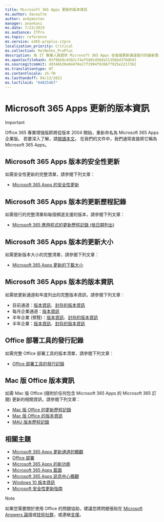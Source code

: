 ```yaml
---
title: Microsoft 365 Apps 更新的版本資訊
ms.author: dacoulte
author: andymosten
manager: anankani
ms.date: 7/23/2019
ms.audience: ITPro
ms.topic: reference
ms.service: o365-proplus-itpro
localization_priority: Critical
ms.collection: RelNotes_ProPlus
description: 為 IT 專業人員提供 Microsoft 365 Apps 在每個更新通道發行的最新更新清單，以及版本資訊和更新歷程記錄的連結
ms.openlocfilehash: 03f9bb9c4582c74af5d81d50da31356bd370db93
ms.sourcegitcommit: dd346b30e044f8e27f3994f9266ff925e2217362
ms.translationtype: HT
ms.contentlocale: zh-TW
ms.lasthandoff: 04/13/2022
ms.locfileid: "64825467"
---
```

# <a name="release-information-for-updates-to-microsoft-365-apps"></a>Microsoft 365 Apps 更新的版本資訊


> [!IMPORTANT]
> Office 365 專業增強版即將從版本 2004 開始，重新命名為 Microsoft 365 Apps 企業版。 若要深入了解，請[閱讀本文](/deployoffice/name-change)。 在我們的文件中，我們通常直接將它稱為 Microsoft 365 Apps。


## <a name="security-updates-for-microsoft-365-apps-releases"></a>Microsoft 365 Apps 版本的安全性更新

如需安全性更新的完整清單，請參閱下列文章：
 - [Microsoft 365 Apps 的安全性更新](microsoft365-apps-security-updates.md)


## <a name="update-history-for-microsoft-365-apps-releases"></a>Microsoft 365 Apps 版本的更新歷程記錄

如需發行的完整清單和每個頻道支援的版本，請參閱下列文章：

- [Microsoft 365 應用程式的更新歷程記錄 (依日期列出)](update-history-microsoft365-apps-by-date.md)


 ## <a name="update-sizes-for-microsoft-365-apps-releases"></a>Microsoft 365 Apps 版本的更新大小

如需更新版本大小的完整清單，請參閱下列文章：
 - [Microsoft 365 Apps 更新的下載大小](download-sizes-microsoft365-apps-updates.md)

## <a name="release-notes-for-microsoft-365-apps-releases"></a>Microsoft 365 Apps 版本的版本資訊

如需依更新通道和年度列出的完整版本資訊，請參閱下列文章︰
 - 目前通道：[版本資訊](current-channel.md)、[封存的版本資訊](monthly-channel-archived.md)
 - 每月企業通道：[版本資訊](monthly-enterprise-channel.md)
 - 半年企業 (預覽)：[版本資訊](semi-annual-enterprise-channel-preview.md)、[封存的版本資訊](semi-annual-enterprise-channel-preview-archived.md)
 - 半年企業：[版本資訊](semi-annual-enterprise-channel.md)、[封存的版本資訊](semi-annual-enterprise-channel-archived.md)

 ## <a name="release-history-for-office-deployment-tool"></a>Office 部署工具的發行記錄
 如需完整 Office 部署工具的版本清單，請參閱下列文章：
 - [Office 部署工具的發行記錄](ODT-release-history.md)

## <a name="office-for-mac-release-information"></a>Mac 版 Office 版本資訊

如需 Mac 版 Office (隨附於任何包含 Microsoft 365 Apps 的 Microsoft 365 訂閱) 更新的相關資訊，請參閱下列文章：
 - [Mac 版 Office 的更新歷程記錄](update-history-office-for-mac.md)
 - [Mac 版 Office 的版本資訊](release-notes-office-for-mac.md)
 - [MAU 版本歷程記錄](release-history-microsoft-autoupdate.md)


## <a name="related-topics"></a>相關主題

- [Microsoft 365 Apps 更新通道的概觀](/DeployOffice/overview-of-update-channels-for-office-365-proplus)
- [Office 部署](/deployoffice/)
- [Microsoft 365 Apps 的新功能](https://support.office.com/article/95c8d81d-08ba-42c1-914f-bca4603e1426)
- [Microsoft 365 Apps 藍圖](https://products.office.com/business/office-365-roadmap)
- [Microsoft 365 Apps 訊息中心概觀](https://support.office.com/article/38fb3333-bfcc-4340-a37b-deda509c2093)
- [Windows 10 版本資訊](/windows/release-health/release-information)
- [Microsoft 安全性更新指南](https://portal.msrc.microsoft.com/)

> [!NOTE]
> 如果您需要關於使用 Office 的問題協助，建議您將問題張貼在 [Microsoft Answers 論壇](https://answers.microsoft.com/)或[技術社群](https://techcommunity.microsoft.com/)，或連絡[支援](https://support.microsoft.com/contactus)。